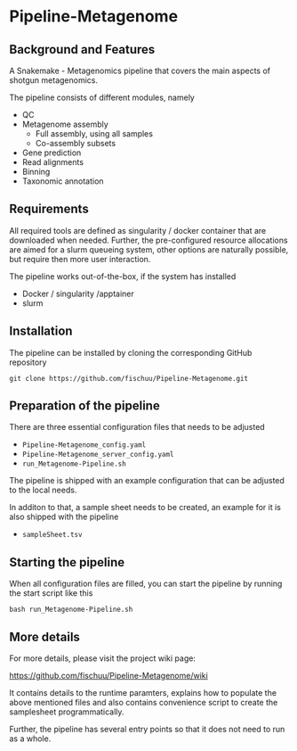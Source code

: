 # Pipeline-Metagenome

## Background and Features
A Snakemake - Metagenomics pipeline that covers the main aspects of shotgun
metagenomics.

The pipeline consists of different modules, namely

* QC
* Metagenome assembly
  * Full assembly, using all samples
  * Co-assembly subsets
* Gene prediction
* Read alignments
* Binning
* Taxonomic annotation

## Requirements
All required tools are defined as singularity / docker container that are
downloaded when needed. Further, the pre-configured resource allocations are
aimed for a slurm queueing system, other options are naturally possible, but
require then more user interaction. 

The pipeline works out-of-the-box, if the system has installed

* Docker / singularity /apptainer
* slurm

## Installation
The pipeline can be installed by cloning the corresponding GitHub repository

```
git clone https://github.com/fischuu/Pipeline-Metagenome.git
```

## Preparation of the pipeline
There are three essential configuration files that needs to be adjusted

* `Pipeline-Metagenome_config.yaml`
* `Pipeline-Metagenome_server_config.yaml`
* `run_Metagenome-Pipeline.sh`

The pipeline is shipped with an example configuration that can be adjusted to the
local needs.

In additon to that, a sample sheet needs to be created, an example for it is
also shipped with the pipeline

* `sampleSheet.tsv`

## Starting the pipeline
When all configuration files are filled, you can start the pipeline by running
the start script like this

```
bash run_Metagenome-Pipeline.sh
```

## More details
For more details, please visit the project wiki page:

https://github.com/fischuu/Pipeline-Metagenome/wiki

It contains details to the runtime paramters, explains how to populate the above
mentioned files and also contains convenience script to create the samplesheet
programmatically.

Further, the pipeline has several entry points so that it does not need to run
as a whole.